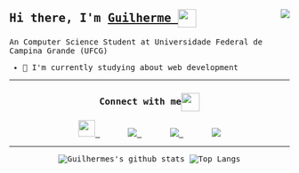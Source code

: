 <div>
  <samp>
  <img align="right" src="https://raw.githubusercontent.com/JGuilhermeCoelho/JGuilhermeCoelho/master/assets/Jillustration.png width="275" />

  <h2>Hi there, I'm <a href="https://jguilhermecoelho.github.io">Guilherme
  </a><img align="center" src="https://raw.githubusercontent.com/JGuilhermeCoelho/JGuilhermeCoelho/master/assets/Hello.gif" height="33px"/></h2>

  An Computer Science Student at Universidade Federal de Campina Grande (UFCG)

  * :seedling: I'm currently studying about web development

  <hr>
<div>

<div align="center">
  <h3 align="center">Connect with me<img align="center" src="https://raw.githubusercontent.com/JGuilhermeCoelho/JGuilhermeCoelho/master/assets/Handshake.gif" height="33px" /></h3>

<a href="https://www.instagram.com/j.guilherme.coelho/">
  <img height="30" src="./assets/social/instagram.svg" />
</a>
&nbsp;&nbsp;&nbsp;&nbsp;&nbsp;
<a href="https://www.linkedin.com/in/j-guilherme-coelho/">
<img heigh="24"
  src="./assets/social/linkedin.svg"/>
</a>
&nbsp;&nbsp;&nbsp;&nbsp;&nbsp;
<a href="mailto:joseguilhermecoelhooliveira@gmail.com">
<img heigh="24"
  src="./assets/social/mail.svg"/>
</a>
&nbsp;&nbsp;&nbsp;&nbsp;&nbsp;
<a href="https://twitter.com/guilhermecoelo">
<img heigh="24"
  src="./assets/social/twitter.svg"/>
</a>

<br>

<hr>

<img
  alt="Guilhermes's github stats"
  src="https://github-readme-stats.vercel.app/api?username=jguilhermecoelho&show_icons=true&hide=stars&count_private=true"/>
<img
  alt="Top Langs"
  src="https://github-readme-stats.vercel.app/api/top-langs/?username=JGuilhermeCoelho&layout=compact"/>

</div>

</div>
